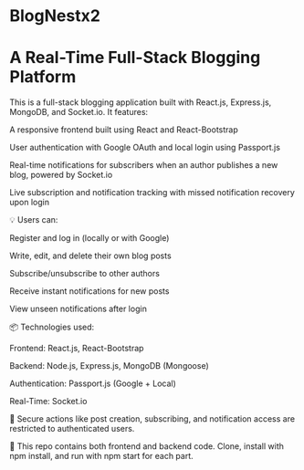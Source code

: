 # BlogNestx2

<h1>A Real-Time Full-Stack Blogging Platform</h1>

This is a full-stack blogging application built with React.js, Express.js, MongoDB, and Socket.io. It features:

A responsive frontend built using React and React-Bootstrap

User authentication with Google OAuth and local login using Passport.js

Real-time notifications for subscribers when an author publishes a new blog, powered by Socket.io

Live subscription and notification tracking with missed notification recovery upon login

💡 Users can:

Register and log in (locally or with Google)

Write, edit, and delete their own blog posts

Subscribe/unsubscribe to other authors

Receive instant notifications for new posts

View unseen notifications after login

📦 Technologies used:

Frontend: React.js, React-Bootstrap

Backend: Node.js, Express.js, MongoDB (Mongoose)

Authentication: Passport.js (Google + Local)

Real-Time: Socket.io

🔐 Secure actions like post creation, subscribing, and notification access are restricted to authenticated users.

📁 This repo contains both frontend and backend code. Clone, install with npm install, and run with npm start for each part.

